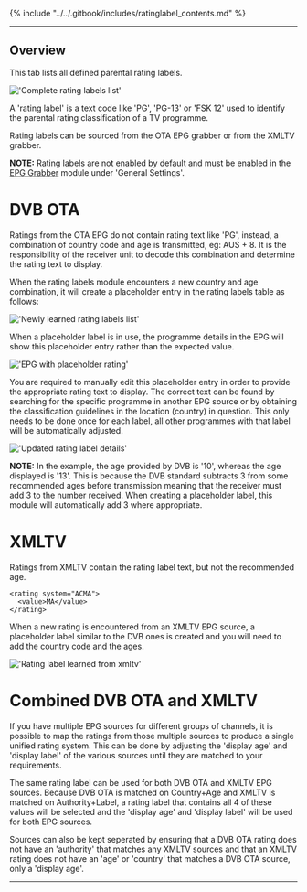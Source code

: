 {% include "../../.gitbook/includes/ratinglabel_contents.md" %}

---

## Overview

This tab lists all defined parental rating labels.

!['Complete rating labels list'](static/img/doc/ratinglabel/rating_labels_complete.png)

A 'rating label' is a text code like 'PG', 'PG-13' or 'FSK 12' used to identify the parental rating classification of a TV programme.

Rating labels can be sourced from the OTA EPG grabber or from the XMLTV grabber.

**NOTE:** Rating labels are not enabled by default and must be enabled in the [EPG Grabber](class/epggrab) module under 'General Settings'.


# DVB OTA

Ratings from the OTA EPG do not contain rating text like 'PG', instead, a combination of country code and age is transmitted, eg: AUS + 8.  It is the responsibility of the receiver unit to decode this combination and determine the rating text to display.

When the rating labels module encounters a new country and age combination, it will create a placeholder entry in the rating labels table as follows:

!['Newly learned rating labels list'](static/img/doc/ratinglabel/rating_labels_learned.png)

When a placeholder label is in use, the programme details in the EPG will show this placeholder entry rather than the expected value.

!['EPG with placeholder rating'](static/img/doc/ratinglabel/epg_placeholder.png)

You are required to manually edit this placeholder entry in order to provide the appropriate rating text to display.  The correct text can be found by searching for the specific programme in another EPG source or by obtaining the classification guidelines in the location (country) in question.  This only needs to be done once for each label, all other programmes with that label will be automatically adjusted.

!['Updated rating label details'](static/img/doc/ratinglabel/updated_label.png)

**NOTE:** In the example, the age provided by DVB is '10', whereas the age displayed is '13'.  This is because the DVB standard subtracts 3 from some recommended ages before transmission meaning that the receiver must add 3 to the number received.  When creating a placeholder label, this module will automatically add 3 where appropriate.


# XMLTV

Ratings from XMLTV contain the rating label text, but not the recommended age.
```
<rating system="ACMA">
  <value>MA</value>
</rating>
```

When a new rating is encountered from an XMLTV EPG source, a placeholder label similar to the DVB ones is created and you will need to add the country code and the ages.

!['Rating label learned from xmltv'](static/img/doc/ratinglabel/xmltv_learned.png)

# Combined DVB OTA and XMLTV

If you have multiple EPG sources for different groups of channels, it is possible to map the ratings from those multiple sources to produce a single unified rating system.  This can be done by adjusting the 'display age' and 'display label' of the various sources until they are matched to your requirements.

The same rating label can be used for both DVB OTA and XMLTV EPG sources.  Because DVB OTA is matched on Country+Age and XMLTV is matched on Authority+Label, a rating label that contains all 4 of these values will be selected and the 'display age' and 'display label' will be used for both EPG sources.

Sources can also be kept seperated by ensuring that a DVB OTA rating does not have an 'authority' that matches any XMLTV sources and that an XMLTV rating does not have an 'age' or 'country' that matches a DVB OTA source, only a 'display age'.


---
